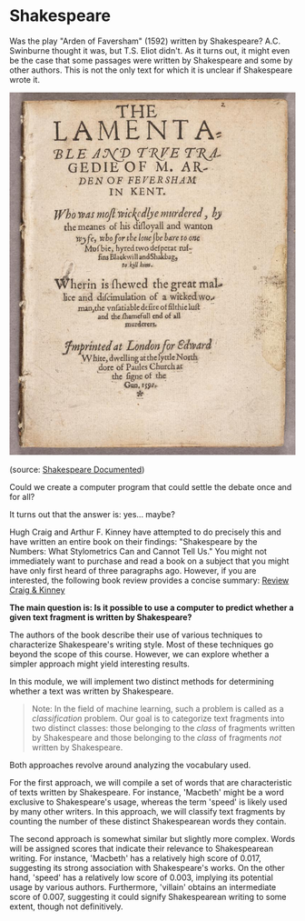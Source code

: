 # Shakespeare

Was the play "Arden of Faversham" (1592) written by Shakespeare? A.C. Swinburne thought it was, but T.S. Eliot didn't. As it turns out, it might even be the case that some passages were written by Shakespeare and some by other authors. This is not the only text for which it is unclear if Shakespeare wrote it.

![](arden.jpg)

(source: [Shakespeare Documented](https://shakespearedocumented.folger.edu/resource/document/arden-faversham-first-edition))

Could we create a computer program that could settle the debate once and for all?

It turns out that the answer is: yes... maybe?

Hugh Craig and Arthur F. Kinney have attempted to do precisely this and have written an entire book on their findings: "Shakespeare by the Numbers: What Stylometrics Can and Cannot Tell Us." You might not immediately want to purchase and read a book on a subject that you might have only first heard of three paragraphs ago. However, if you are interested, the following book review provides a concise summary: [Review Craig & Kinney](https://shakespeareoxfordfellowship.org/shakespeare-by-the-numbers-what-stylometrics-can-and-cannot-tell-us/)

**The main question is: Is it possible to use a computer to predict whether a given text fragment is written by Shakespeare?**

The authors of the book describe their use of various techniques to characterize Shakespeare's writing style. Most of these techniques go beyond the scope of this course. However, we can explore whether a simpler approach might yield interesting results.

In this module, we will implement two distinct methods for determining whether a text was written by Shakespeare.

> Note: In the field of machine learning, such a problem is called as a _classification_ problem. Our goal is to categorize text fragments into two distinct classes: those belonging to the _class_ of fragments written by Shakespeare and those belonging to the _class_ of fragments _not_ written by Shakespeare.

Both approaches revolve around analyzing the vocabulary used.

For the first approach, we will compile a set of words that are characteristic of texts written by Shakespeare. For instance, 'Macbeth' might be a word exclusive to Shakespeare's usage, whereas the term 'speed' is likely used by many other writers. In this approach, we will classify text fragments by counting the number of these distinct Shakespearean words they contain.

The second approach is somewhat similar but slightly more complex. Words will be assigned scores that indicate their relevance to Shakespearean writing. For instance, 'Macbeth' has a relatively high score of 0.017, suggesting its strong association with Shakespeare's works. On the other hand, 'speed' has a relatively low score of 0.003, implying its potential usage by various authors. Furthermore, 'villain' obtains an intermediate score of 0.007, suggesting it could signify Shakespearean writing to some extent, though not definitively.
